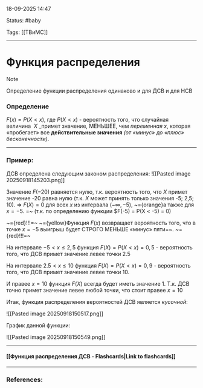 
18-09-2025 14:47

Status: #baby 

Tags: [[ТВиМС]]

---
# Функция распределения 

> [!note] 
> Определение функции распределения одинаково и для ДСВ и для НСВ

### Определение

$F(x) = P(X<x)$, где $P(X<x)$ - вероятность того, что случайная величина  $X$ _примет значение, МЕНЬШЕЕ, чем _переменная_ $x$, которая «пробегает» все **действительные значения** _(от «минус» до «плюс» бесконечности)_.

---
### Пример:

ДСВ определена следующим законом распределения:
![[Pasted image 20250918145203.png]]

Значение $F(-20)$ равняется нулю, т.к. вероятность того, что $X$ примет значение -20 равна нулю (т.к. $X$ может принять только значения -5; 2,5; 10). => $F(X) = 0$ для всех $x$ из интервала $(-\infty, -5)$, ~={orange}а также для $x = -5$. =~ (т.к. по определению функции $F(-5) = P(X < -5) = 0)

~={red}!!!=~ ~={yellow}Функция $F(x)$ возвращает вероятность того, что в точке $x = -5$ выигрыш будет СТРОГО МЕНЬШЕ «минус» пяти=~. ~={red}!!!=~

На интервале $-5<x \le 2,5$ функция $F(X) = P(X<x) = 0,5$ - вероятность того, что ДСВ примет значение левее точки 2.5

На интервале $2.5<x \le 10$ функция $F(X) = P(X<x) = 0,9$ - вероятность того, что ДСВ примет значение левее точки 10.

И правее $x = 10$ функция $F(X)$ всегда будет иметь значение $1$. Т.к. ДСВ точно примет значение левее любой точки, что стоит правее $x=10$


Итак, функция распределения вероятностей ДСВ является _кусочной_:

![[Pasted image 20250918150517.png]]

График данной функции:

![[Pasted image 20250918150549.png]]

----
#### [[Функция распределения ДСВ - Flashcards|Link to flashcards]]



---
### References:

